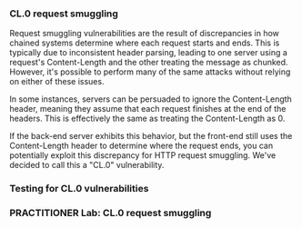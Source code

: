 ### CL.0 request smuggling
Request smuggling vulnerabilities are the result of discrepancies in how chained systems determine where each request starts and ends. This is typically due to inconsistent header parsing, leading to one server using a request's Content-Length and the other treating the message as chunked. However, it's possible to perform many of the same attacks without relying on either of these issues.

In some instances, servers can be persuaded to ignore the Content-Length header, meaning they assume that each request finishes at the end of the headers. This is effectively the same as treating the Content-Length as 0.

If the back-end server exhibits this behavior, but the front-end still uses the Content-Length header to determine where the request ends, you can potentially exploit this discrepancy for HTTP request smuggling. We've decided to call this a "CL.0" vulnerability. 

### Testing for CL.0 vulnerabilities


### PRACTITIONER Lab: CL.0 request smuggling


